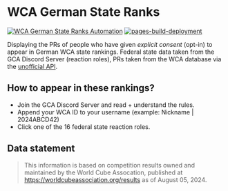 # WCA German State Ranks
[![WCA German State Ranks Automation](https://github.com/AnnikaStein/WCA-German-State-Ranks/actions/workflows/automate.yml/badge.svg)](https://github.com/AnnikaStein/WCA-German-State-Ranks/actions/workflows/automate.yml)
[![pages-build-deployment](https://github.com/AnnikaStein/WCA-German-State-Ranks/actions/workflows/pages/pages-build-deployment/badge.svg)](https://github.com/AnnikaStein/WCA-German-State-Ranks/actions/workflows/pages/pages-build-deployment)

Displaying the PRs of people who have given *explicit consent* (opt-in) to appear in German WCA state rankings. Federal state data taken from the GCA Discord Server (reaction roles), PRs taken from the WCA database via the [unofficial API](https://github.com/robiningelbrecht/wca-rest-api).

## How to appear in these rankings?
- Join the GCA Discord Server and read + understand the rules.
- Append your WCA ID to your username (example: Nickname | 2024ABCD42)
- Click one of the 16 federal state reaction roles.

## Data statement
> This information is based on competition results owned and maintained by the
> World Cube Assocation, published at https://worldcubeassociation.org/results
> as of August 05, 2024.
